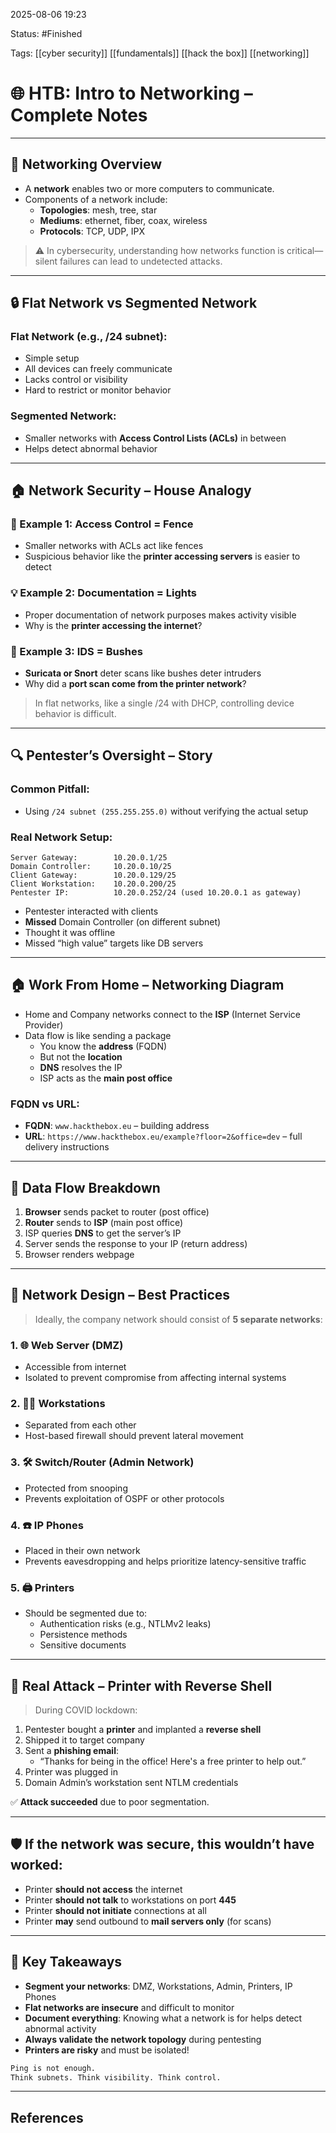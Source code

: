 2025-08-06 19:23

Status: #Finished 

Tags: [[cyber security]] [[fundamentals]] [[hack the box]] [[networking]] 


# 🌐 HTB: Intro to Networking – Complete Notes

---

## 🧩 Networking Overview

- A **network** enables two or more computers to communicate.
- Components of a network include:
  - **Topologies**: mesh, tree, star
  - **Mediums**: ethernet, fiber, coax, wireless
  - **Protocols**: TCP, UDP, IPX

> ⚠️ In cybersecurity, understanding how networks function is critical—silent failures can lead to undetected attacks.

---

## 🔒 Flat Network vs Segmented Network

### Flat Network (e.g., /24 subnet):
- Simple setup
- All devices can freely communicate
- Lacks control or visibility
- Hard to restrict or monitor behavior

### Segmented Network:
- Smaller networks with **Access Control Lists (ACLs)** in between
- Helps detect abnormal behavior

---

## 🏠 Network Security – House Analogy

### 🧱 Example 1: Access Control = Fence
- Smaller networks with ACLs act like fences
- Suspicious behavior like the **printer accessing servers** is easier to detect

### 💡 Example 2: Documentation = Lights
- Proper documentation of network purposes makes activity visible
- Why is the **printer accessing the internet**?

### 🌿 Example 3: IDS = Bushes
- **Suricata or Snort** deter scans like bushes deter intruders
- Why did a **port scan come from the printer network**?

> In flat networks, like a single /24 with DHCP, controlling device behavior is difficult.

---

## 🔍 Pentester’s Oversight – Story

### Common Pitfall:
- Using `/24 subnet (255.255.255.0)` without verifying the actual setup

### Real Network Setup:
```
Server Gateway:        10.20.0.1/25
Domain Controller:     10.20.0.10/25
Client Gateway:        10.20.0.129/25
Client Workstation:    10.20.0.200/25
Pentester IP:          10.20.0.252/24 (used 10.20.0.1 as gateway)
```

- Pentester interacted with clients
- **Missed** Domain Controller (on different subnet)
- Thought it was offline
- Missed “high value” targets like DB servers

---

## 🏠 Work From Home – Networking Diagram

- Home and Company networks connect to the **ISP** (Internet Service Provider)
- Data flow is like sending a package
  - You know the **address** (FQDN)
  - But not the **location**
  - **DNS** resolves the IP
  - ISP acts as the **main post office**

### FQDN vs URL:
- **FQDN**: `www.hackthebox.eu` – building address
- **URL**: `https://www.hackthebox.eu/example?floor=2&office=dev` – full delivery instructions

---

## 🚛 Data Flow Breakdown

1. **Browser** sends packet to router (post office)
2. **Router** sends to **ISP** (main post office)
3. ISP queries **DNS** to get the server’s IP
4. Server sends the response to your IP (return address)
5. Browser renders webpage

---

## 🧩 Network Design – Best Practices

> Ideally, the company network should consist of **5 separate networks**:

### 1. 🌐 Web Server (DMZ)
- Accessible from internet
- Isolated to prevent compromise from affecting internal systems

### 2. 🧑‍💻 Workstations
- Separated from each other
- Host-based firewall should prevent lateral movement

### 3. 🛠️ Switch/Router (Admin Network)
- Protected from snooping
- Prevents exploitation of OSPF or other protocols

### 4. ☎️ IP Phones
- Placed in their own network
- Prevents eavesdropping and helps prioritize latency-sensitive traffic

### 5. 🖨️ Printers
- Should be segmented due to:
  - Authentication risks (e.g., NTLMv2 leaks)
  - Persistence methods
  - Sensitive documents

---

## 🤯 Real Attack – Printer with Reverse Shell

> During COVID lockdown:

1. Pentester bought a **printer** and implanted a **reverse shell**
2. Shipped it to target company
3. Sent a **phishing email**:
   - “Thanks for being in the office! Here's a free printer to help out.”
4. Printer was plugged in
5. Domain Admin’s workstation sent NTLM credentials

✅ **Attack succeeded** due to poor segmentation.

---

## 🛡️ If the network was secure, this wouldn’t have worked:

- Printer **should not access** the internet
- Printer **should not talk** to workstations on port **445**
- Printer **should not initiate** connections at all
- Printer **may** send outbound to **mail servers only** (for scans)

---

## 📌 Key Takeaways

- **Segment your networks**: DMZ, Workstations, Admin, Printers, IP Phones
- **Flat networks are insecure** and difficult to monitor
- **Document everything**: Knowing what a network is for helps detect abnormal activity
- **Always validate the network topology** during pentesting
- **Printers are risky** and must be isolated!

```bash
Ping is not enough.
Think subnets. Think visibility. Think control.
```

---


## References



